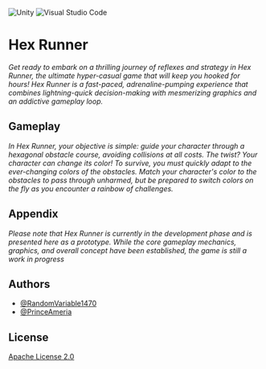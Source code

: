 ![Unity](https://img.shields.io/badge/unity-%23000000.svg?style=for-the-badge&logo=unity&logoColor=white)
![Visual Studio Code](https://img.shields.io/badge/Visual%20Studio%20Code-0078d7.svg?style=for-the-badge&logo=visual-studio-code&logoColor=white)
# **Hex Runner** 

*Get ready to embark on a thrilling journey of reflexes and strategy in Hex Runner, the ultimate hyper-casual game that will keep you hooked for hours! Hex Runner is a fast-paced, adrenaline-pumping experience that combines lightning-quick decision-making with mesmerizing graphics and an addictive gameplay loop.*


## **Gameplay**

*In Hex Runner, your objective is simple: guide your character through a hexagonal obstacle course, avoiding collisions at all costs. The twist? Your character can change its color! To survive, you must quickly adapt to the ever-changing colors of the obstacles. Match your character's color to the obstacles to pass through unharmed, but be prepared to switch colors on the fly as you encounter a rainbow of challenges.*
## **Appendix**

*Please note that Hex Runner is currently in the development phase and is presented here as a prototype. While the core gameplay mechanics, graphics, and overall concept have been established, the game is still a work in progress*


## Authors

- [@RandomVariable1470](https://github.com/RandomVariable1470)
- [@PrinceAmeria](https://github.com/princeamera07)

## License

[Apache License 2.0](http://www.apache.org/licenses/)

